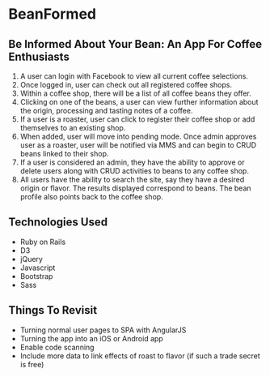 # BeanFormed

## Be Informed About Your Bean: An App For Coffee Enthusiasts

1. A user can login with Facebook to view all current coffee selections.
2. Once logged in, user can check out all registered coffee shops. 
3. Within a coffee shop, there will be a list of all coffee beans they offer. 
4. Clicking on one of the beans, a user can view further information about the origin, processing and tasting notes of a coffee.
5. If a user is a roaster, user can click to register their coffee shop or add themselves to an existing shop.
6. When added, user will move into pending mode. Once admin approves user as a roaster, user will be notified via MMS and can begin to CRUD beans linked to their shop.
7. If a user is considered an admin, they have the ability to approve or delete users along with CRUD activities to beans to any coffee shop. 
8. All users have the ability to search the site, say they have a desired origin or flavor. The results displayed correspond to beans. The bean profile also points back to the coffee shop.

## Technologies Used
 - Ruby on Rails
 - D3
 - jQuery
 - Javascript
 - Bootstrap
 - Sass

## Things To Revisit
 - Turning normal user pages to SPA with AngularJS
 - Turning the app into an iOS or Android app
 - Enable code scanning 
 - Include more data to link effects of roast to flavor (if such a trade secret is free)



